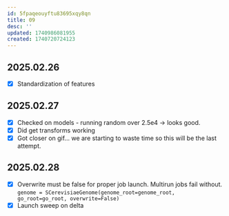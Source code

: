 ```yaml
---
id: 5fpaqeouyftu83695xqy8qn
title: 09
desc: ''
updated: 1740986081955
created: 1740720724123
---
```


## 2025.02.26

- [x] Standardization of features

## 2025.02.27

- [x] Checked on models - running random over 2.5e4 → looks good.
- [x] Did get transforms working
- [x] Got closer on gif... we are starting to waste time so this will be the last attempt.

## 2025.02.28

- [x] Overwrite must be false for proper job launch. Multirun jobs fail without. `genome = SCerevisiaeGenome(genome_root=genome_root, go_root=go_root, overwrite=False)`
- [x] Launch sweep on delta
